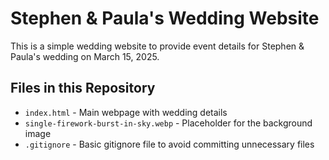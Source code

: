 
# Stephen & Paula's Wedding Website

This is a simple wedding website to provide event details for Stephen & Paula's wedding on March 15, 2025.

## Files in this Repository

- `index.html` - Main webpage with wedding details
- `single-firework-burst-in-sky.webp` - Placeholder for the background image
- `.gitignore` - Basic gitignore file to avoid committing unnecessary files
